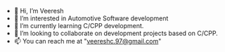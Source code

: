 - 👋 Hi, I’m Veeresh
- 👀 I’m interested in Automotive Software development
- 🌱 I’m currently learning C/CPP development.
- 💞️ I’m looking to collaborate on development projects based on C/CPP.
- 📫 You can reach me at "veereshc.97@gmail.com"

<!---
Vericoly/Vericoly is a ✨ special ✨ repository because its `README.md` (this file) appears on your GitHub profile.
You can click the Preview link to take a look at your changes.
--->
